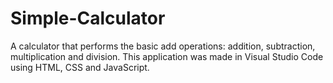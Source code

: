 # Simple-Calculator
A calculator that performs the basic add operations: addition, subtraction, multiplication and division.
This application was made in Visual Studio Code using HTML, CSS and JavaScript.